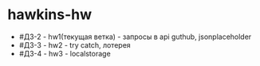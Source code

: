 # hawkins-hw

* #ДЗ-2 - hw1(текущая ветка) - запросы в api guthub, jsonplaceholder
* #ДЗ-3 - hw2 - try catch, лотерея
* #ДЗ-4 - hw3 - localstorage
